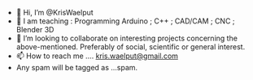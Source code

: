 - 👋 Hi, I’m @KrisWaelput
- 👀 I am teaching : Programming Arduino ; C++ ; CAD/CAM ; CNC ; Blender 3D
- 💞️ I’m looking to collaborate on interesting projects concerning the above-mentioned.
     Preferably of social, scientific or general interest.
- 📫 How to reach me .... kris.waelput@gmail.com
-    Any spam will be tagged as ...spam.

<!---
KrisWaelput/KrisWaelput is a ✨ special ✨ repository because its `README.md` (this file) appears on your GitHub profile.
You can click the Preview link to take a look at your changes.
--->
